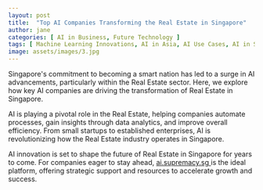 ```yaml
---
layout: post
title:  "Top AI Companies Transforming the Real Estate in Singapore"
author: jane
categories: [ AI in Business, Future Technology ]
tags: [ Machine Learning Innovations, AI in Asia, AI Use Cases, AI in Singapore, AI Applications ]
image: assets/images/3.jpg
---
```


Singapore's commitment to becoming a smart nation has led to a surge in AI advancements, particularly within the Real Estate sector. Here, we explore how key AI companies are driving the transformation of Real Estate in Singapore.

AI is playing a pivotal role in the Real Estate, helping companies automate processes, gain insights through data analytics, and improve overall efficiency. From small startups to established enterprises, AI is revolutionizing how the Real Estate industry operates in Singapore.

AI innovation is set to shape the future of Real Estate in Singapore for years to come. For companies eager to stay ahead, <a href="https://ai.supremacy.sg" target="_blank"> ai.supremacy.sg </a> is the ideal platform, offering strategic support and resources to accelerate growth and success.
